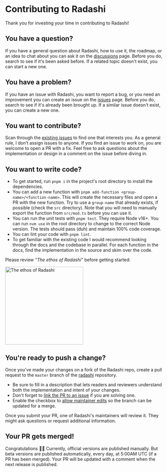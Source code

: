 # Contributing to Radashi

Thank you for investing your time in contributing to Radashi!

## You have a question?

If you have a general question about Radashi, how to use it, the roadmap, or an idea to chat about you can ask it on the [discussions](https://github.com/aleclarson/radashi/discussions) page. Before you do, search to see if it's been asked before. If a related topic doesn't exist, you can start a new one.

## You have a problem?

If you have an issue with Radashi, you want to report a bug, or you need an improvement you can create an issue on the [issues](https://github.com/aleclarson/radashi/issues) page. Before you do, search to see if it's already been brought up. If a similar issue doesn't exist, you can create a new one.

## You want to contribute?

Scan through the [existing issues](https://github.com/aleclarson/radashi/issues) to find one that interests you. As a general rule, I don’t assign issues to anyone. If you find an issue to work on, you are welcome to open a PR with a fix. Feel free to ask questions about the implementation or design in a comment on the issue before diving in.

## You want to write code?

- To get started, run `pnpm i` in the project's root directory to install the dependencies.
- You can add a new function with `pnpm add-function <group-name>/<function-name>`. This will create the necessary files and open a PR with the new function. Try to use a `group-name` that already exists, if possible (check the `src` directory). Note that you will need to manually export the function from `src/mod.ts` before you can use it.
- You can run the unit tests with `pnpm test`. They require Node v16+. You can run `nvm use` in the root directory to change to the correct Node version. The tests should pass (duh) and maintain 100% code coverage.
- You can lint your code with `pnpm lint`.
- To get familiar with the existing code I would recommend looking through the docs and the codebase in parallel. For each function in the docs, find the implementation in the source and skim over the code.

Please review _“The ethos of Radashi”_ before getting started:

<a href="https://github.com/orgs/radashi-org/discussions/20">
  <img src="https://github.com/radashi-org/radashi/raw/main/.github/img/ethos-button.png" alt="The ethos of Radashi" width="250px" />
</a>

## You're ready to push a change?

Once you've made your changes on a fork of the Radashi repo, create a pull request to the `master` branch of the [radashi](https://github.com/aleclarson/radashi) repository.

- Be sure to fill in a description that lets readers and reviewers understand both the implementation and intent of your changes.
- Don't forget to [link the PR to an issue](https://docs.github.com/en/issues/tracking-your-work-with-issues/linking-a-pull-request-to-an-issue) if you are solving one.
- Enable the checkbox to [allow maintainer edits](https://docs.github.com/en/github/collaborating-with-issues-and-pull-requests/allowing-changes-to-a-pull-request-branch-created-from-a-fork) so the branch can be updated for a merge.

Once you submit your PR, one of Radashi's maintainers will review it. They might ask questions or request additional information.

## Your PR gets merged!

Congratulations :tada::tada: Currently, official versions are published manually. But beta versions are published automatically, every day, at 5:00AM UTC (if a PR has been merged). Your PR will be updated with a comment when the next release is published.
